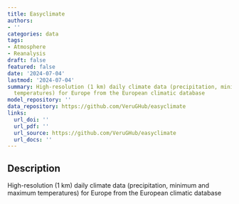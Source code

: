 ```yaml
---
title: Easyclimate
authors:
- ''
categories: data
tags:
- Atmosphere
- Reanalysis
draft: false
featured: false
date: '2024-07-04'
lastmod: '2024-07-04'
summary: High-resolution (1 km) daily climate data (precipitation, minimum and maximum
  temperatures) for Europe from the European climatic database
model_repository: ''
data_repository: https://github.com/VeruGHub/easyclimate
links:
  url_doi: ''
  url_pdf: ''
  url_source: https://github.com/VeruGHub/easyclimate
  url_docs: ''
---
```


## Description

High-resolution (1 km) daily climate data (precipitation, minimum and maximum temperatures) for Europe from the European climatic database

